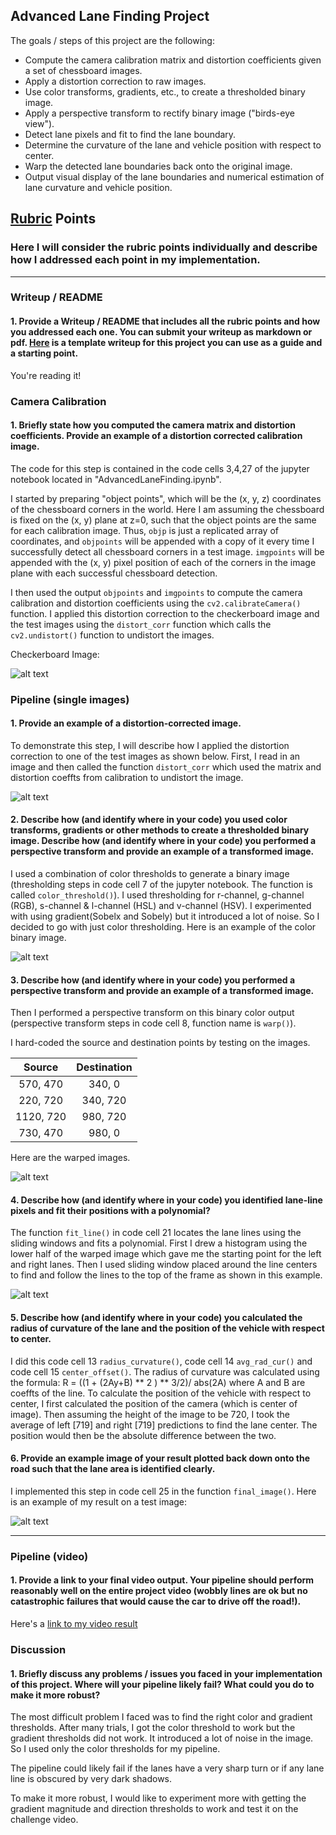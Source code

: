 

## **Advanced Lane Finding Project**

The goals / steps of this project are the following:

* Compute the camera calibration matrix and distortion coefficients given a set of chessboard images.
* Apply a distortion correction to raw images.
* Use color transforms, gradients, etc., to create a thresholded binary image.
* Apply a perspective transform to rectify binary image ("birds-eye view").
* Detect lane pixels and fit to find the lane boundary.
* Determine the curvature of the lane and vehicle position with respect to center.
* Warp the detected lane boundaries back onto the original image.
* Output visual display of the lane boundaries and numerical estimation of lane curvature and vehicle position.

[//]: # (Image References)

[image1]: ./output_images/undistch.JPG "Undistorted"
[image2]: ./output_images/undistrd.JPG "Road Transformed"
[image3]: ./output_images/colorth.JPG "Color"
[image4]: ./output_images/warped.JPG "Warped"
[image5]: ./output_images/rect.JPG "Rectangles"
[image6]: ./output_images/finalimage.JPG "Final"
[video1]: ./project_video.mp4 "Video"

## [Rubric](https://review.udacity.com/#!/rubrics/571/view) Points

### Here I will consider the rubric points individually and describe how I addressed each point in my implementation.  

---

### Writeup / README

#### 1. Provide a Writeup / README that includes all the rubric points and how you addressed each one.  You can submit your writeup as markdown or pdf.  [Here](https://github.com/udacity/CarND-Advanced-Lane-Lines/blob/master/writeup_template.md) is a template writeup for this project you can use as a guide and a starting point.  

You're reading it!

### Camera Calibration

#### 1. Briefly state how you computed the camera matrix and distortion coefficients. Provide an example of a distortion corrected calibration image.

The code for this step is contained in the code cells 3,4,27 of the jupyter notebook located in "AdvancedLaneFinding.ipynb".  

I started by preparing "object points", which will be the (x, y, z) coordinates of the chessboard corners in the world. Here I am assuming the chessboard is fixed on the (x, y) plane at z=0, such that the object points are the same for each calibration image.  Thus, `objp` is just a replicated array of coordinates, and `objpoints` will be appended with a copy of it every time I successfully detect all chessboard corners in a test image.  `imgpoints` will be appended with the (x, y) pixel position of each of the corners in the image plane with each successful chessboard detection.  

I then used the output `objpoints` and `imgpoints` to compute the camera calibration and distortion coefficients using the `cv2.calibrateCamera()` function. I applied this distortion correction to the checkerboard image and the test images using the `distort_corr` function which calls the `cv2.undistort()` function to undistort the images.

Checkerboard Image:

![alt text][image1]



### Pipeline (single images)

#### 1. Provide an example of a distortion-corrected image.

To demonstrate this step, I will describe how I applied the distortion correction to one of the test images as shown below. First, I read in an image and then called the function `distort_corr` which used the matrix and distortion coeffts from calibration to undistort the image.

![alt text][image2]

#### 2. Describe how (and identify where in your code) you used color transforms, gradients or other methods to create a thresholded binary image. Describe how (and identify where in your code) you performed a perspective transform and provide an example of a transformed image. 

I used a combination of color thresholds to generate a binary image (thresholding steps in code cell 7 of the jupyter notebook. The function is called `color_threshold()`). I used thresholding for r-channel, g-channel (RGB), s-channel & l-channel (HSL) and v-channel (HSV). I experimented with using gradient(Sobelx and Sobely) but it introduced a lot of noise. So I decided to go with just color thresholding. Here is an example of the color binary image.

![alt text][image3]


#### 3. Describe how (and identify where in your code) you performed a perspective transform and provide an example of a transformed image. 

Then I performed a perspective transform on this binary color output (perspective transform steps in code cell 8, function name is `warp()`).

I hard-coded the source and destination points by testing on the images.

| Source        | Destination   | 
|:-------------:|:-------------:| 
| 570, 470      | 340, 0        | 
| 220, 720      | 340, 720      |
| 1120, 720     | 980, 720      |
| 730, 470      | 980, 0        |


Here are the warped images.

![alt text][image4]

#### 4. Describe how (and identify where in your code) you identified lane-line pixels and fit their positions with a polynomial?

The function `fit_line()` in code cell 21 locates the lane lines using the sliding windows and fits a polynomial. First I drew a histogram using the lower half of the warped image which gave me the starting point for the left and right lanes. Then I used sliding window placed around the line centers to find and follow the lines to the top of the frame as shown in this example.

![alt text][image5]


#### 5. Describe how (and identify where in your code) you calculated the radius of curvature of the lane and the position of the vehicle with respect to center.

I did this code cell 13 `radius_curvature()`, code cell 14 `avg_rad_cur()` and code cell 15 `center_offset()`. The radius of curvature was calculated using the formula:
R = ((1 + (2Ay+B) ** 2 ) ** 3/2)/ abs(2A) where A and B are coeffts of the line. 
To calculate the position of the vehicle with respect to center, I first calculated the position of the camera (which is center of image). Then assuming the height of the image to be 720, I took the average of left [719] and right [719] predictions to find the lane center. The position would then be the absolute difference between the two.

#### 6. Provide an example image of your result plotted back down onto the road such that the lane area is identified clearly.

I implemented this step in code cell 25 in the function `final_image()`.  Here is an example of my result on a test image:

![alt text][image6]

---

### Pipeline (video)

#### 1. Provide a link to your final video output.  Your pipeline should perform reasonably well on the entire project video (wobbly lines are ok but no catastrophic failures that would cause the car to drive off the road!).

Here's a [link to my video result](./project_video_output.mp4)



### Discussion

#### 1. Briefly discuss any problems / issues you faced in your implementation of this project.  Where will your pipeline likely fail?  What could you do to make it more robust?

The most difficult problem I faced was to find the right color and gradient thresholds. After many trials, I got the color threshold to work but the gradient thresholds did not work. It introduced a lot of noise in the image. So I used only the color thresholds for my pipeline.

The pipeline could likely fail if the lanes have a very sharp turn or if any lane line is obscured by very dark shadows.

To make it more robust, I would like to experiment more with getting the gradient magnitude and  direction thresholds to work and test it on the challenge video.

